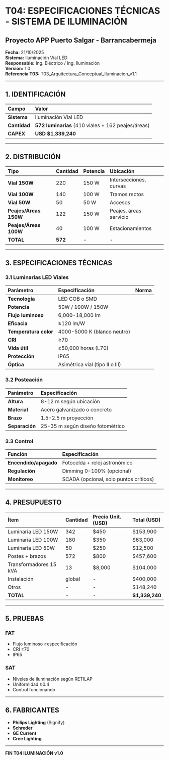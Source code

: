 # T04: ESPECIFICACIONES TÉCNICAS - SISTEMA DE ILUMINACIÓN
## Proyecto APP Puerto Salgar - Barrancabermeja

**Fecha:** 21/10/2025  
**Sistema:** Iluminación Vial LED  
**Responsable:** Ing. Eléctrico / Ing. Iluminación  
**Versión:** 1.0  
**Referencia T03:** T03_Arquitectura_Conceptual_Iluminacion_v1.1  

---

## 1. IDENTIFICACIÓN

| Campo | Valor |
|:------|:------|
| **Sistema** | Iluminación Vial LED |
| **Cantidad** | **572 luminarias** (410 viales + 162 peajes/áreas) |
| **CAPEX** | **USD $1,339,240** |

---

## 2. DISTRIBUCIÓN

| Tipo | Cantidad | Potencia | Ubicación |
|:-----|:---------|:---------|:----------|
| **Vial 150W** | 220 | 150 W | Intersecciones, curvas |
| **Vial 100W** | 140 | 100 W | Tramos rectos |
| **Vial 50W** | 50 | 50 W | Accesos |
| **Peajes/Áreas 150W** | 122 | 150 W | Peajes, áreas servicio |
| **Peajes/Áreas 100W** | 40 | 100 W | Estacionamientos |
| **TOTAL** | **572** | - | - |

---

## 3. ESPECIFICACIONES TÉCNICAS

### 3.1 Luminarias LED Viales

| Parámetro | Especificación | Norma |
|:----------|:---------------|:------|
| **Tecnología** | LED COB o SMD |
| **Potencia** | 50W / 100W / 150W |
| **Flujo luminoso** | 6,000-18,000 lm |
| **Eficacia** | ≥120 lm/W |
| **Temperatura color** | 4000-5000 K (blanco neutro) |
| **CRI** | ≥70 |
| **Vida útil** | ≥50,000 horas (L70) |
| **Protección** | IP65 |
| **Óptica** | Asimétrica vial (tipo II o III) |

### 3.2 Posteación

| Parámetro | Especificación |
|:----------|:---------------|
| **Altura** | 8-12 m según ubicación |
| **Material** | Acero galvanizado o concreto |
| **Brazo** | 1.5-2.5 m proyección |
| **Separación** | 25-35 m según diseño fotométrico |

### 3.3 Control

| Función | Especificación |
|:--------|:---------------|
| **Encendido/apagado** | Fotocelda + reloj astronómico |
| **Regulación** | Dimming 0-100% (opcional) |
| **Monitoreo** | SCADA (opcional, solo puntos críticos) |

---

## 4. PRESUPUESTO

| Ítem | Cantidad | Precio Unit. (USD) | Total (USD) |
|:-----|:---------|:-------------------|:------------|
| Luminaria LED 150W | 342 | $450 | $153,900 |
| Luminaria LED 100W | 180 | $350 | $63,000 |
| Luminaria LED 50W | 50 | $250 | $12,500 |
| Postes + brazos | 572 | $800 | $457,600 |
| Transformadores 15 kVA | 13 | $8,000 | $104,000 |
| Instalación | global | - | $400,000 |
| Otros | - | - | $148,240 |
| **TOTAL** | - | - | **$1,339,240** |

---

## 5. PRUEBAS

### FAT
- Flujo luminoso ≥especificación
- CRI ≥70
- IP65

### SAT
- Niveles de iluminación según RETILAP
- Uniformidad ≥0.4
- Control funcionando

---

## 6. FABRICANTES

- **Philips Lighting** (Signify)
- **Schreder**
- **GE Current**
- **Cree Lighting**

---

**FIN T04 ILUMINACIÓN v1.0**
